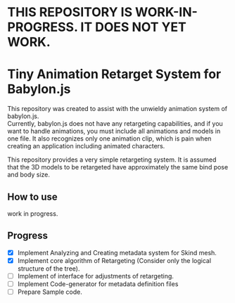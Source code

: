 # THIS REPOSITORY IS WORK-IN-PROGRESS. IT DOES NOT YET WORK.

# Tiny Animation Retarget System for Babylon.js
This repository was created to assist with the unwieldy animation system of babylon.js.  
Currently, babylon.js does not have any retargeting capabilities, and if you want to handle animations, you must include all animations and models in one file.
It also recognizes only one animation clip, which is pain when creating an application including animated characters.

This repository provides a very simple retargeting system.
It is assumed that the 3D models to be retargeted have approximately the same bind pose and body size.

## How to use
work in progress.

## Progress
- [x] Implement Analyzing and Creating metadata system for Skind mesh.
- [x] Implement core algorithm of Retargeting (Consider only the logical structure of the tree).
- [ ] Implement of interface for adjustments of retargeting.
- [ ] Implement Code-generator for metadata definition files
- [ ] Prepare Sample code.